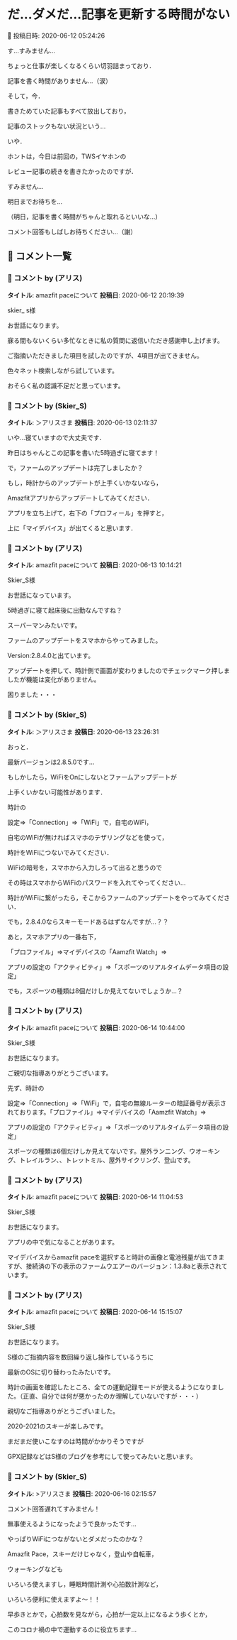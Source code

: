 # だ…ダメだ…記事を更新する時間がない

📅 投稿日時: 2020-06-12 05:24:26

す…すみません…


ちょっと仕事が楽しくなるくらい切羽詰まっており．


記事を書く時間がありません…（涙）





そして，今．


書きためていた記事もすべて放出しており，


記事のストックもない状況という…





いや．


ホントは，今日は前回の，TWSイヤホンの


レビュー記事の続きを書きたかったのですが．


すみません…


明日までお待ちを…


（明日，記事を書く時間がちゃんと取れるといいな…）





コメント回答もしばしお待ちください…（謝）

## 💬 コメント一覧

### 💬 コメント by (アリス)
**タイトル**: amazfit  paceについて
**投稿日**: 2020-06-12 20:19:39

skier_ s様



お世話になります。

寐る間もないくらい多忙なときに私の質問に返信いただき感謝申し上げます。



ご指摘いただきました項目を試したのですが、4項目が出てきません。

色々ネット検索しながら試しています。

おそらく私の認識不足だと思っています。

### 💬 コメント by (Skier_S)
**タイトル**: ＞アリスさま
**投稿日**: 2020-06-13 02:11:37

いや…寝ていますので大丈夫です．

昨日はちゃんとこの記事を書いた5時過ぎに寝てます！



で，ファームのアップデートは完了しましたか？

もし，時計からのアップデートが上手くいかないなら，

Amazfitアプリからアップデートしてみてください．

アプリを立ち上げて，右下の「プロフィール」を押すと，

上に「マイデバイス」が出てくると思います．

### 💬 コメント by (アリス)
**タイトル**: amazfit  paceについて
**投稿日**: 2020-06-13 10:14:21

Skier_S様



お世話になっています。

5時過ぎに寝て起床後に出勤なんですね？

スーパーマンみたいです。



ファームのアップデートをスマホからやってみました。

Version:2.8.4.0と出ています。

アップデートを押して、時計側で画面が変わりましたのでチェックマーク押しましたが機能は変化がありません。

困りました・・・

### 💬 コメント by (Skier_S)
**タイトル**: ＞アリスさま
**投稿日**: 2020-06-13 23:26:31

おっと．

最新バージョンは2.8.5.0です…

もしかしたら，WiFiをOnにしないとファームアップデートが

上手くいかない可能性があります．

時計の

設定⇒「Connection」⇒「WiFi」で，自宅のWiFi，

自宅のWiFiが無ければスマホのテザリングなどを使って，

時計をWiFiにつないでみてください．

WiFiの暗号を，スマホから入力しろって出ると思うので

その時はスマホからWiFiのパスワードを入れてやってください…

時計がWiFiに繋がったら，そこからファームのアップデートをやってみてください．



でも，2.8.4.0ならスキーモードあるはずなんですが…？？



あと，スマホアプリの一番右下，

「プロファイル」⇒マイデバイスの「Aamzfit Watch」⇒

アプリの設定の「アクティビティ」⇒「スポーツのリアルタイムデータ項目の設定」

でも，スポーツの種類は8個だけしか見えてないでしょうか…？

### 💬 コメント by (アリス)
**タイトル**: amazfit paceについて
**投稿日**: 2020-06-14 10:44:00

Skier_S様



お世話になります。

ご親切な指導ありがとうございます。

先ず、時計の

設定⇒「Connection」⇒「WiFi」で，自宅の無線ルーターの暗証番号が表示されております。「プロファイル」⇒マイデバイスの「Aamzfit Watch」⇒

アプリの設定の「アクティビティ」⇒「スポーツのリアルタイムデータ項目の設定」

スポーツの種類は6個だけしか見えてないです。屋外ランニング、ウオーキング、トレイルラン、、トレットミル、屋外サイクリング、登山です。

### 💬 コメント by (アリス)
**タイトル**: amazfit  paceについて
**投稿日**: 2020-06-14 11:04:53

Skier_S様



お世話になります。

アプリの中で気になることがあります。

マイデバイスからamazfit paceを選択すると時計の画像と電池残量が出てきますが、接続済の下の表示のファームウエアーのバージョン：1.3.8aと表示されています。

### 💬 コメント by (アリス)
**タイトル**: amazfit  paceについて
**投稿日**: 2020-06-14 15:15:07

Skier_S様



お世話になります。

S様のご指摘内容を数回繰り返し操作しているうちに

最新のOSに切り替わったみたいです。

時計の画面を確認したところ、全ての運動記録モードが使えるようになりました。（正直、自分では何が悪かったのか理解していないですが・・・）



親切なご指導ありがとうございました。

2020-2021のスキーが楽しみです。

まだまだ使いこなすのは時間がかかりそうですが

GPX記録などはS様のブログを参考にして使ってみたいと思います。

### 💬 コメント by (Skier_S)
**タイトル**: >アリスさま
**投稿日**: 2020-06-16 02:15:57

コメント回答遅れてすみません！

無事使えるようになったようで良かったです…

やっぱりWiFiにつながないとダメだったのかな？



Amazfit Pace，スキーだけじゃなく，登山や自転車，

ウォーキングなども

いろいろ使えますし，睡眠時間計測や心拍数計測など，

いろいろ便利に使えますよ～！！



早歩きとかで，心拍数を見ながら，心拍が一定以上になるよう歩くとか，

このコロナ禍の中で運動するのに役立ちます…

